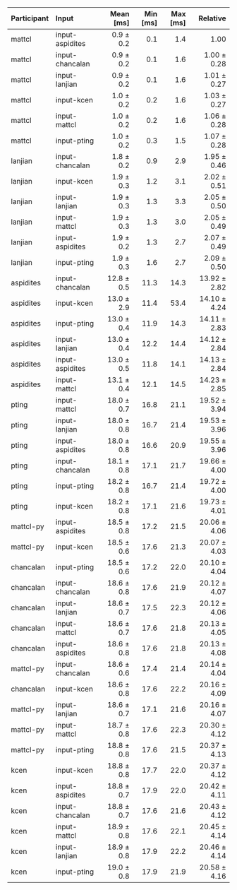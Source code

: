 | Participant | Input | Mean [ms] | Min [ms] | Max [ms] | Relative |
|:---|:---|---:|---:|---:|---:|
| mattcl | input-aspidites | 0.9 ± 0.2 | 0.1 | 1.4 | 1.00 |
| mattcl | input-chancalan | 0.9 ± 0.2 | 0.1 | 1.6 | 1.00 ± 0.28 |
| mattcl | input-lanjian | 0.9 ± 0.2 | 0.1 | 1.6 | 1.01 ± 0.27 |
| mattcl | input-kcen | 1.0 ± 0.2 | 0.2 | 1.6 | 1.03 ± 0.27 |
| mattcl | input-mattcl | 1.0 ± 0.2 | 0.2 | 1.6 | 1.06 ± 0.28 |
| mattcl | input-pting | 1.0 ± 0.2 | 0.3 | 1.5 | 1.07 ± 0.28 |
| lanjian | input-chancalan | 1.8 ± 0.2 | 0.9 | 2.9 | 1.95 ± 0.46 |
| lanjian | input-kcen | 1.9 ± 0.3 | 1.2 | 3.1 | 2.02 ± 0.51 |
| lanjian | input-lanjian | 1.9 ± 0.3 | 1.3 | 3.3 | 2.05 ± 0.50 |
| lanjian | input-mattcl | 1.9 ± 0.3 | 1.3 | 3.0 | 2.05 ± 0.49 |
| lanjian | input-aspidites | 1.9 ± 0.2 | 1.3 | 2.7 | 2.07 ± 0.49 |
| lanjian | input-pting | 1.9 ± 0.3 | 1.6 | 2.7 | 2.09 ± 0.50 |
| aspidites | input-chancalan | 12.8 ± 0.5 | 11.3 | 14.3 | 13.92 ± 2.82 |
| aspidites | input-kcen | 13.0 ± 2.9 | 11.4 | 53.4 | 14.10 ± 4.24 |
| aspidites | input-pting | 13.0 ± 0.4 | 11.9 | 14.3 | 14.11 ± 2.83 |
| aspidites | input-lanjian | 13.0 ± 0.4 | 12.2 | 14.4 | 14.12 ± 2.84 |
| aspidites | input-aspidites | 13.0 ± 0.5 | 11.8 | 14.1 | 14.13 ± 2.84 |
| aspidites | input-mattcl | 13.1 ± 0.4 | 12.1 | 14.5 | 14.23 ± 2.85 |
| pting | input-mattcl | 18.0 ± 0.7 | 16.8 | 21.1 | 19.52 ± 3.94 |
| pting | input-lanjian | 18.0 ± 0.8 | 16.7 | 21.4 | 19.53 ± 3.96 |
| pting | input-aspidites | 18.0 ± 0.8 | 16.6 | 20.9 | 19.55 ± 3.96 |
| pting | input-chancalan | 18.1 ± 0.8 | 17.1 | 21.7 | 19.66 ± 4.00 |
| pting | input-pting | 18.2 ± 0.8 | 16.7 | 21.4 | 19.72 ± 4.00 |
| pting | input-kcen | 18.2 ± 0.8 | 17.1 | 21.6 | 19.73 ± 4.01 |
| mattcl-py | input-aspidites | 18.5 ± 0.8 | 17.2 | 21.5 | 20.06 ± 4.06 |
| mattcl-py | input-kcen | 18.5 ± 0.6 | 17.6 | 21.3 | 20.07 ± 4.03 |
| chancalan | input-pting | 18.5 ± 0.6 | 17.2 | 22.0 | 20.10 ± 4.04 |
| chancalan | input-chancalan | 18.6 ± 0.8 | 17.6 | 21.9 | 20.12 ± 4.07 |
| chancalan | input-lanjian | 18.6 ± 0.7 | 17.5 | 22.3 | 20.12 ± 4.06 |
| chancalan | input-mattcl | 18.6 ± 0.7 | 17.6 | 21.8 | 20.13 ± 4.05 |
| chancalan | input-aspidites | 18.6 ± 0.8 | 17.6 | 21.8 | 20.13 ± 4.08 |
| mattcl-py | input-chancalan | 18.6 ± 0.6 | 17.4 | 21.4 | 20.14 ± 4.04 |
| chancalan | input-kcen | 18.6 ± 0.8 | 17.6 | 22.2 | 20.16 ± 4.09 |
| mattcl-py | input-lanjian | 18.6 ± 0.7 | 17.1 | 21.6 | 20.16 ± 4.07 |
| mattcl-py | input-mattcl | 18.7 ± 0.8 | 17.6 | 22.3 | 20.30 ± 4.12 |
| mattcl-py | input-pting | 18.8 ± 0.8 | 17.6 | 21.5 | 20.37 ± 4.13 |
| kcen | input-kcen | 18.8 ± 0.8 | 17.7 | 22.0 | 20.37 ± 4.12 |
| kcen | input-aspidites | 18.8 ± 0.7 | 17.9 | 22.0 | 20.42 ± 4.11 |
| kcen | input-chancalan | 18.8 ± 0.7 | 17.6 | 21.6 | 20.43 ± 4.12 |
| kcen | input-mattcl | 18.9 ± 0.8 | 17.6 | 22.1 | 20.45 ± 4.14 |
| kcen | input-lanjian | 18.9 ± 0.8 | 17.9 | 22.2 | 20.46 ± 4.14 |
| kcen | input-pting | 19.0 ± 0.8 | 17.9 | 21.9 | 20.58 ± 4.16 |
